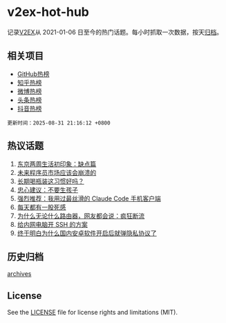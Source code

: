 # v2ex-hot-hub

 记录[V2EX](https://www.v2ex.com/)从 2021-01-06 日至今的热门话题。每小时抓取一次数据，按天[归档](archives)。
 
 ## 相关项目

- [GitHub热榜](https://github.com/snaildev/github-hot-hub)
- [知乎热榜](https://github.com/snaildev/zhihu-hot-hub)
- [微博热榜](https://github.com/snaildev/weibo-hot-hub)
- [头条热榜](https://github.com/snaildev/toutiao-hot-hub)
- [抖音热榜](https://github.com/snaildev/douyin-hot-hub)


 `更新时间：2025-08-31 21:16:12 +0800`

## 热议话题

1. [东京两周生活初印象：缺点篇](https://www.v2ex.com/t/1156053)
1. [未来程序员市场应该会崩溃的](https://www.v2ex.com/t/1156021)
1. [长期喝瓶装这习惯好吗？](https://www.v2ex.com/t/1156024)
1. [忠心建议：不要生孩子](https://www.v2ex.com/t/1156075)
1. [强烈推荐：我用过最丝滑的 Claude Code 手机客户端](https://www.v2ex.com/t/1156040)
1. [每天都有一股死感](https://www.v2ex.com/t/1156043)
1. [为什么无论什么路由器，网友都会说：疯狂断流](https://www.v2ex.com/t/1156081)
1. [给内网电脑开 SSH 的方案](https://www.v2ex.com/t/1156013)
1. [终于明白为什么国内安卓软件开启后就弹隐私协议了](https://www.v2ex.com/t/1156029)

## 历史归档

[archives](archives)

## License

See the [LICENSE](LICENSE) file for license rights and limitations (MIT).
